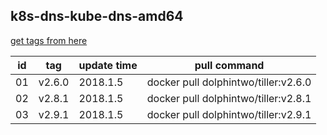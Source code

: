 ## k8s-dns-kube-dns-amd64
[get tags from here](https://console.cloud.google.com/gcr/images/kubernetes-helm/GLOBAL/tiller?gcrImageListsize=200)

|id|tag|update time|pull command|
|--|---|-----------|------------|
|01|v2.6.0|2018.1.5|docker pull dolphintwo/tiller:v2.6.0|
|02|v2.8.1|2018.1.5|docker pull dolphintwo/tiller:v2.8.1|
|03|v2.9.1|2018.1.5|docker pull dolphintwo/tiller:v2.9.1|